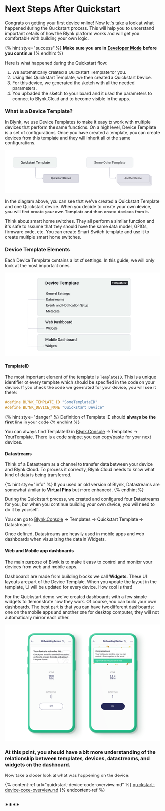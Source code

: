 # Next Steps After Quickstart

Congrats on getting your first device online! Now let's take a look at what happened during the Quickstart process. This will help you to understand important details of how the Blynk platform works and will get you comfortable with building your own logic.

{% hint style="success" %}
**Make sure you are in** [**Developer Mode**](../developer-mode.md) **before you continue**
{% endhint %}

Here is what happened during the Quickstart flow:

1. We automatically created a Quickstart Template for you.
2. Using this Quickstart Template, we then created a Quickstart Device.
3. For this device, we generated the sketch with all the needed parameters.
4. You uploaded the sketch to your board and it used the parameters to connect to Blynk.Cloud and to become visible in the apps.&#x20;

### What is a Device Template?

In Blynk, we use Device Templates to make it easy to work with multiple devices that perform the same functions. On a high level, Device Template is a set of configurations. Once you have created a template, you can create devices from this template and they will inherit all of the same configurations.

![](<../../.gitbook/assets/blynk-quickstart-template-device-relationship (1) (1) (1) (1) (1) (1) (1).jpg>)

In the diagram above, you can see that we've created a Quickstart Template and one Quickstart device. When you decide to create your own device, you will first create your own Template and then create devices from it.

Think about smart home switches. They all perform a similar function and it's safe to assume that they should have the same data model, GPIOs, firmware code, etc. You can create Smart Switch template and use it to create multiple smart home switches.

### Device Template Elements

Each Device Template contains a lot of settings. In this guide, we will only look at the most important ones.

![](../../.gitbook/assets/blynk-quickstart-template-structure.jpg)

#### TemplateID

The most important element of the template is `TemplateID`. This is a unique identifier of every template which should be specified in the code on your device. If you check the code we generated for your device, you will see it there:

```cpp
#define BLYNK_TEMPLATE_ID "SomeTemplateID"
#define BLYNK_DEVICE_NAME "Quickstart Device"
```

{% hint style="danger" %}
&#x20;Definition of Template ID should **always be** **the** **first** line in your code
{% endhint %}

You can always find TemplateID in [Blynk.Console](https://blynk.cloud) → Templates → YourTemplate. There is a code snippet you can copy/paste for your next devices.

#### Datastreams

Think of a Datastream as a channel to transfer data between your device and Blynk.Cloud. To process it correctly, Blynk.Cloud needs to know what kind of data is being transferred.

{% hint style="info" %}
If you used an old version of Blynk, Datastreams are somewhat similar to **Virtual Pins** but more enhanced.
{% endhint %}

During the Quickstart process, we created and configured four Datastreams for you, but when you continue building your own device, you will need to do it by yourself.

You can go to [Blynk.Console](https://blynk.cloud) → Templates → Quickstart Template → Datastreams

Once defined, Datastreams are heavily used in mobile apps and web dashboards when visualizing the data in Widgets.

#### Web and Mobile app dashboards

The main purpose of Blynk is to make it easy to control and monitor your devices from web and mobile apps.

Dashboards are made from building blocks we call **Widgets**. These UI layouts are part of the Device Template. When you update the layout in the template, UI will be updated for every device. How cool is that!

For the Quickstart demo, we've created dashboards with a few simple widgets to demonstrate how they work. Of course, you can build your own dashboards. The best part is that you can have two different dashboards: one on the mobile apps and another one for desktop computer, they will not automatically mirror each other.

![](../../.gitbook/assets/onboarding-device-dashboard.png)

### **At this point, you should have a bit more understanding of the relationship between templates, devices, datastreams, and widgets on the dashboard.**

Now take a closer look at what was happening on the device:

{% content-ref url="quickstart-device-code-overview.md" %}
[quickstart-device-code-overview.md](quickstart-device-code-overview.md)
{% endcontent-ref %}

## \*\*\*\*
